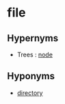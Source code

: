 # file

## Hypernyms

  - Trees : [node](../Trees/node.md)

## Hyponyms

  - [directory](directory.md)

[1]: README.md
